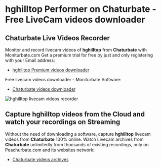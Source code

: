 # hghilltop Performer on Chaturbate - Free LiveCam videos downloader

## Chaturbate Live Videos Recorder

Monitor and record livecam videos of **hghilltop** from **Chaturbate** with Moniturbate.com
Get a premium trial for free by just and only registering with your Email address:
* [hghilltop Premium videos downloader](https://moniturbate.com/request-demo-licence-key.html)

Free livecam videos downloader - Moniturbate Software:
* [Chaturbate videos downloader](https://moniturbate.com/moniturbate-download-software.html)

![hghilltop livecam videos recorder](https://peachurnet.com/templates/moniturbate-software.png)


## Capture hghilltop videos from the Cloud and watch your recordings on Streaming

Without the need of downloading a software, capture **hghilltop** livecam videos from **Chaturbate** 100% online.
Watch Livecam archives from **Chaturbate** unlimitedly from thousands of existing recordings, only on Peachurbate.com and its websites network:
* [Chaturbate videos archives](https://peachurnet.com/)
